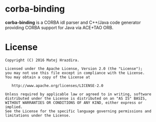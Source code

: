 corba-binding
=============

**corba-binding** is a CORBA idl parser and C++/Java code generator providing
CORBA support for Java via ACE+TAO ORB.

License
=======

    Copyright (C) 2016 Matej Hrazdira.

    Licensed under the Apache License, Version 2.0 (the "License");
    you may not use this file except in compliance with the License.
    You may obtain a copy of the License at

       http://www.apache.org/licenses/LICENSE-2.0

    Unless required by applicable law or agreed to in writing, software
    distributed under the License is distributed on an "AS IS" BASIS,
    WITHOUT WARRANTIES OR CONDITIONS OF ANY KIND, either express or implied.
    See the License for the specific language governing permissions and
    limitations under the License.
